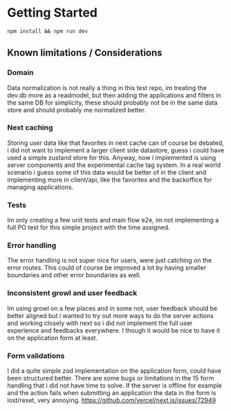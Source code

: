 # Getting Started

```bash
npm install && npm run dev
```

## Known limitations / Considerations

### Domain

Data normalization is not really a thing in this test repo, im treating the dev.db more as a readmodel, but then adding the applications and filters in the same DB for simplicity, these should probably not be in the same data store and should probably me normalized better.

### Next caching

Storing user data like that favorites in next cache can of course be debated, i did not want to implement a larger client side datastore, guess i could have used a simple zustand store for this. Anyway, now i implemented is using server components and the experimental cache tag system. In a real world scenario i guess some of this data would be better of in the client and implementing more in client/api, like the favorites and the backoffice for managing applications.

### Tests

Im only creating a few unit tests and main flow e2e, im not implementing a full PO test for this simple project with the time assigned.

### Error handling

The error handling is not super nice for users, were just catching on the error routes. This could of course be improved a lot by having smaller boundaries and other error boundaries as well.

### Inconsistent growl and user feedback

Im using growl on a few places and in some not, user feedback should be better aligned but i wanted to try out more ways to do the server actions and working closely with next so i did not implement the full user experience and feedbacks everywhere. I though it would be nice to have it on the application form at least.

### Form validations

I did a quite simple zod implementation on the application form, could have been structured better. There are some bugs or limitations in the 15 form handling that i did not have time to solve. If the server is offline for example and the action fails when submitting an application the data in the form is lost/reset, very annoying. https://github.com/vercel/next.js/issues/72949
